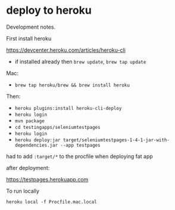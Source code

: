 # deploy to heroku

Development notes.

First install heroku

https://devcenter.heroku.com/articles/heroku-cli

- if installed already then `brew update`, `brew tap update`

Mac:

- `brew tap heroku/brew && brew install heroku`

Then:

- `heroku plugins:install heroku-cli-deploy`
- `heroku login`
- `mvn package`
- `cd testingapps/seleniumtestpages`
- `heroku login`
- `heroku deploy:jar target/seleniumtestpages-1-4-1-jar-with-dependencies.jar --app testpages`

had to add `:target/*` to the procfile when deploying fat app

after deployment:

https://testpages.herokuapp.com


To run locally

`heroku local -f Procfile.mac.local`